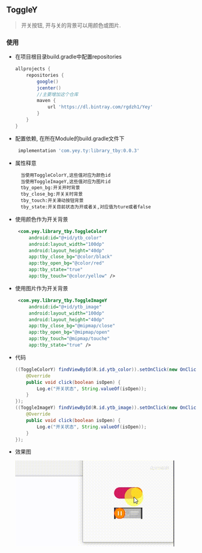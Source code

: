 ## ToggleY
> 开关按钮, 开与关的背景可以用颜色或图片.
### 使用
- 在项目根目录build.gradle中配置repositories
    ```groovy
    allprojects {
        repositories {
            google()
            jcenter()
            //主要增加这个仓库
            maven {
                url 'https://dl.bintray.com/rgdzh1/Yey'
            }
        }
    }    
    ```
    
- 配置依赖, 在所在Module的build.gradle文件下
  ```groovy
   implementation 'com.yey.ty:library_tby:0.0.3'
  ```
  
- 属性释意
    ```xml
      当使用ToggleColorY,这些值对应为颜色id
      当使用ToggleImageY,这些值对应为图片id
      tby_open_bg:开关开时背景
      tby_close_bg:开关关时背景
      tby_touch:开关滑动按钮背景
      tby_state:开关目前状态为开或者关,对应值为ture或者false
    ```
    
- 使用颜色作为开关背景
    ```xml
     <com.yey.library_tby.ToggleColorY
         android:id="@+id/ytb_color"
         android:layout_width="100dp"
         android:layout_height="40dp"
         app:tby_close_bg="@color/black" 
         app:tby_open_bg="@color/red"
         app:tby_state="true"
         app:tby_touch="@color/yellow" />   
    ```
    
- 使用图片作为开关背景
    ```xml
     <com.yey.library_tby.ToggleImageY
         android:id="@+id/ytb_image"
         android:layout_width="100dp"
         android:layout_height="40dp"
         app:tby_close_bg="@mipmap/close"
         app:tby_open_bg="@mipmap/open"
         app:tby_touch="@mipmap/touche"
         app:tby_state="true" />   
    ```
    
- 代码
    ```java
    ((ToggleColorY) findViewById(R.id.ytb_color)).setOnClick(new OnClick() {
        @Override
        public void click(boolean isOpen) {
            Log.e("开关状态", String.valueOf(isOpen));
        }
    });
    ((ToggleImageY) findViewById(R.id.ytb_image)).setOnClick(new OnClick() {
        @Override
        public void click(boolean isOpen) {
            Log.e("开关状态", String.valueOf(isOpen));
        }
    });
    ```
    
- 效果图

    ![效果图](效果图.gif)